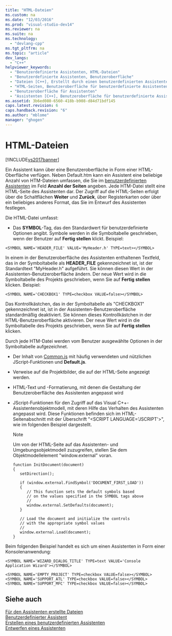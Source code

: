 ```yaml
---
title: "HTML-Dateien"
ms.custom: na
ms.date: "12/03/2016"
ms.prod: "visual-studio-dev14"
ms.reviewer: na
ms.suite: na
ms.technology: 
  - "devlang-cpp"
ms.tgt_pltfrm: na
ms.topic: "article"
dev_langs: 
  - "C++"
helpviewer_keywords: 
  - "Benutzerdefinierte Assistenten, HTML-Dateien"
  - "Benutzerdefinierte Assistenten, Benutzeroberfläche"
  - "Dateien [C++], Erstellt durch einen benutzerdefinierten Assistenten"
  - "HTML-Seiten, Benutzeroberfläche für benutzerdefinierte Assistenten"
  - "Benutzeroberfläche für Assistenten"
  - "Assistenten [C++], Benutzeroberfläche für benutzerdefinierte Assistenten"
ms.assetid: 3b6ed080-6560-418b-b908-d84d71bdf145
caps.latest.revision: 6
caps.handback.revision: "6"
ms.author: "mblome"
manager: "ghogen"
---
```

# HTML-Dateien
[!INCLUDE[vs2017banner](../assembler/inline/includes/vs2017banner.md)]

Ein Assistent kann über eine Benutzeroberfläche in Form einer HTML\-Oberfläche verfügen.  Neben Default.htm kann ein Assistent eine beliebige Anzahl von HTM\-Dateien umfassen, die Sie im [benutzerdefinierten Assistenten](../ide/custom-wizard.md) im Feld **Anzahl der Seiten** angeben.  Jede HTM\-Datei stellt eine HTML\-Seite des Assistenten dar. Der Zugriff auf die HTML\-Seiten erfolgt über die Schaltflächen **Weiter** und **Zurück**, über Registerkarten oder über ein beliebiges anderes Format, das Sie im Entwurf des Assistenten festlegen.  
  
 Die HTML\-Datei umfasst:  
  
-   Das **SYMBOL**\-Tag, das den Standardwert für benutzerdefinierte Optionen angibt.  Symbole werden in die Symboltabelle geschrieben, wenn der Benutzer auf **Fertig stellen** klickt. Beispiel:  
  
```  
<SYMBOL NAME='HEADER_FILE' VALUE='MyHeader.h' TYPE=text></SYMBOL>  
```  
  
 In einem in der Benutzeroberfläche des Assistenten enthaltenen Textfeld, das in der Symboltabelle als **HEADER\_FILE** gekennzeichnet ist, ist der Standardtext "MyHeader.h" aufgeführt.  Sie können diesen Wert in der Assistenten\-Benutzeroberfläche ändern. Der neue Wert wird in die Symboltabelle des Projekts geschrieben, wenn Sie auf **Fertig stellen** klicken. Beispiel:  
  
```  
<SYMBOL NAME='CHECKBOX1' TYPE=checkbox VALUE=false></SYMBOL>  
```  
  
 Das Kontrollkästchen, das in der Symboltabelle als "CHECKBOX1" gekennzeichnet ist, ist in der Assistenten\-Benutzeroberfläche standardmäßig deaktiviert.  Sie können dieses Kontrollkästchen in der HTML\-Benutzeroberfläche aktivieren. Der neue Wert wird in die Symboltabelle des Projekts geschrieben, wenn Sie auf **Fertig stellen** klicken.  
  
 Durch jede HTM\-Datei werden vom Benutzer ausgewählte Optionen in der Symboltabelle aufgezeichnet.  
  
-   Der Inhalt von [Common.js](../ide/customizing-cpp-wizards-with-common-jscript-functions.md) mit häufig verwendeten und nützlichen JScript\-Funktionen und **Default.js**.  
  
-   Verweise auf die Projektbilder, die auf der HTML\-Seite angezeigt werden.  
  
-   HTML\-Text und \-Formatierung, mit denen die Gestaltung der Benutzeroberfläche des Assistenten angepasst wird  
  
-   JScript\-Funktionen für den Zugriff auf das Visual C\+\+\-Assistentenobjektmodell, mit deren Hilfe das Verhalten des Assistenten angepasst wird.  Diese Funktionen befinden sich im HTML\-Seitenabschnitt mit der Überschrift "\<SCRIPT LANGUAGE\='JSCRIPT'\>", wie im folgenden Beispiel dargestellt.  
  
    > [!NOTE]
    >  Um von der HTML\-Seite auf das Assistenten\- und Umgebungsobjektmodell zuzugreifen, stellen Sie dem Objektmodellelement "window.external" voran.  
  
    ```  
    function InitDocument(document)  
    {  
       setDirection();  
  
       if (window.external.FindSymbol('DOCUMENT_FIRST_LOAD'))  
       {  
          // This function sets the default symbols based   
          // on the values specified in the SYMBOL tags above  
          //  
          window.external.SetDefaults(document);  
       }  
  
       // Load the document and initialize the controls   
       // with the appropriate symbol values  
       //  
       window.external.Load(document);  
    }  
    ```  
  
 Beim folgenden Beispiel handelt es sich um einen Assistenten in Form einer Konsolenanwendung:  
  
```  
<SYMBOL NAME='WIZARD_DIALOG_TITLE' TYPE=text VALUE='Console Application Wizard'></SYMBOL>  
  
<SYMBOL NAME='EMPTY_PROJECT' TYPE=checkbox VALUE=false></SYMBOL>  
<SYMBOL NAME='SUPPORT_ATL' TYPE=checkbox VALUE=false></SYMBOL>  
<SYMBOL NAME='SUPPORT_MFC' TYPE=checkbox VALUE=false></SYMBOL>  
```  
  
## Siehe auch  
 [Für den Assistenten erstellte Dateien](../ide/files-created-for-your-wizard.md)   
 [Benutzerdefinierter Assistent](../ide/custom-wizard.md)   
 [Erstellen eines benutzerdefinierten Assistenten](../ide/creating-a-custom-wizard.md)   
 [Entwerfen eines Assistenten](../ide/designing-a-wizard.md)